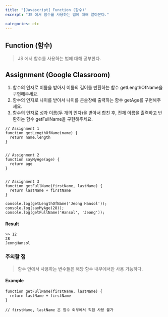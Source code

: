 ```yaml
---
title: "[Javascript] Function (함수)"
excerpt: "JS 에서 함수를 사용하는 법에 대해 알아본다."

categories: etc
---
```

## Function (함수)
> JS 에서 함수를 사용하는 법에 대해 공부한다.

## Assignment (Google Classroom)
1. 함수의 인자로 이름을 받아서 이름의 길이를 반환하는 함수 getLengthOfName을 구현해주세요.
2. 함수의 인자로 나이를 받아서 나이를 콘솔창에 출력하는 함수 getAge를 구현해주세요.
3. 함수의 인자로 성과 이름(두 개의 인자)을 받아서 합친 후, 전체 이름을 출력하고 반환하는 함수 getFullName을 구현해주세요.

```
// Assignment 1
function getLengthOfName(name) {
  return name.length
}


// Assignment 2
function sayMyAge(age) {
  return age
}


// Assignment 3
function getFullName(firstName, lastName) {
  return lastName + firstName
}

console.log(getLengthOfName('Jeong Hansol'));
console.log(sayMyAge(28));
console.log(getFullName('Hansol', 'Jeong'));
```
#### Result
```
>> 12
28
JeongHansol
```

### 주의할 점
> 함수 안에서 사용하는 변수들은 해당 함수 내부에서만 사용 가능하다.
#### Example
```
function getFullName(firstName, lastName) {
  return lastName + firstName
}

// firstName, lastName 은 함수 외부에서 직접 사용 불가
```
